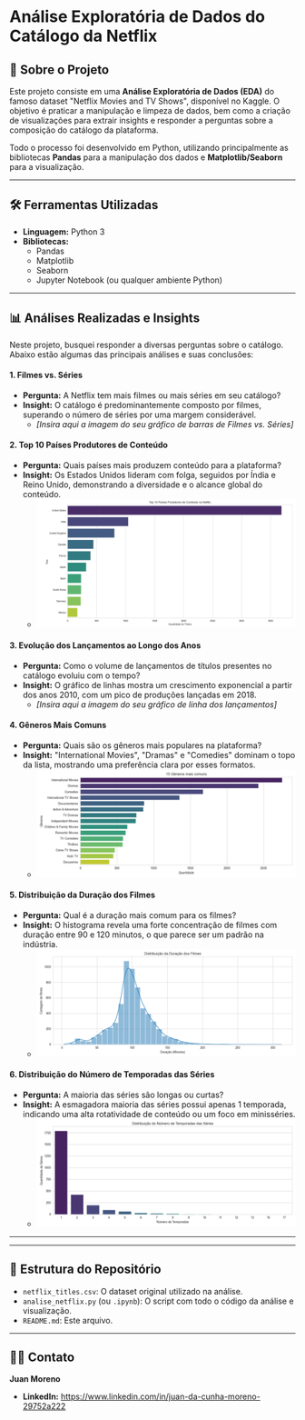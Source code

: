 # Análise Exploratória de Dados do Catálogo da Netflix


## 📖 Sobre o Projeto

Este projeto consiste em uma **Análise Exploratória de Dados (EDA)** do famoso dataset "Netflix Movies and TV Shows", disponível no Kaggle. O objetivo é praticar a manipulação e limpeza de dados, bem como a criação de visualizações para extrair insights e responder a perguntas sobre a composição do catálogo da plataforma.

Todo o processo foi desenvolvido em Python, utilizando principalmente as bibliotecas **Pandas** para a manipulação dos dados e **Matplotlib/Seaborn** para a visualização.

---

## 🛠️ Ferramentas Utilizadas

* **Linguagem:** Python 3
* **Bibliotecas:**
    * Pandas
    * Matplotlib
    * Seaborn
    * Jupyter Notebook (ou qualquer ambiente Python)

---

## 📊 Análises Realizadas e Insights

Neste projeto, busquei responder a diversas perguntas sobre o catálogo. Abaixo estão algumas das principais análises e suas conclusões:

#### 1. Filmes vs. Séries
* **Pergunta:** A Netflix tem mais filmes ou mais séries em seu catálogo?
* **Insight:** O catálogo é predominantemente composto por filmes, superando o número de séries por uma margem considerável.
    * *[Insira aqui a imagem do seu gráfico de barras de Filmes vs. Séries]*

#### 2. Top 10 Países Produtores de Conteúdo
* **Pergunta:** Quais países mais produzem conteúdo para a plataforma?
* **Insight:** Os Estados Unidos lideram com folga, seguidos por Índia e Reino Unido, demonstrando a diversidade e o alcance global do conteúdo.
    * ![Gráfico dos Top 10 Países de Produtores de Conteúdo na Netflix](images/top10_paises_produtores_conteudo.png)

#### 3. Evolução dos Lançamentos ao Longo dos Anos
* **Pergunta:** Como o volume de lançamentos de títulos presentes no catálogo evoluiu com o tempo?
* **Insight:** O gráfico de linhas mostra um crescimento exponencial a partir dos anos 2010, com um pico de produções lançadas em 2018.
    * *[Insira aqui a imagem do seu gráfico de linha dos lançamentos]*

#### 4. Gêneros Mais Comuns
* **Pergunta:** Quais são os gêneros mais populares na plataforma?
* **Insight:** "International Movies", "Dramas" e "Comedies" dominam o topo da lista, mostrando uma preferência clara por esses formatos.
    * ![Gráfico dos 15 Gêneros mais Comuns](images/15_generos_mais_comuns.png)

#### 5. Distribuição da Duração dos Filmes
* **Pergunta:** Qual é a duração mais comum para os filmes?
* **Insight:** O histograma revela uma forte concentração de filmes com duração entre 90 e 120 minutos, o que parece ser um padrão na indústria.
    * ![Gráfico da Distribuição da Duração dos Filmes](images/Distribuicao_da_duracao_filme.png)

#### 6. Distribuição do Número de Temporadas das Séries
* **Pergunta:** A maioria das séries são longas ou curtas?
* **Insight:** A esmagadora maioria das séries possui apenas 1 temporada, indicando uma alta rotatividade de conteúdo ou um foco em minisséries.
    * ![Gráfico da Distribuição de Temporadas](images/distribuicao_do_numero_de_temporadas_das_series.png)

---
---

## 📁 Estrutura do Repositório

* `netflix_titles.csv`: O dataset original utilizado na análise.
* `analise_netflix.py` (ou `.ipynb`): O script com todo o código da análise e visualização.
* `README.md`: Este arquivo.


---

## 👨‍💻 Contato

**Juan Moreno**

* **LinkedIn:** https://www.linkedin.com/in/juan-da-cunha-moreno-29752a222
